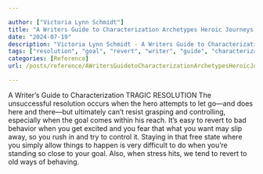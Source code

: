 ```yaml
---

author: ["Victoria Lynn Schmidt"]
title: "A Writers Guide to Characterization Archetypes Heroic Journeys and Other Elements of Dynamic Character Development - part0020_split_006.html"
date: "2024-07-19"
description: "Victoria Lynn Schmidt - A Writers Guide to Characterization Archetypes Heroic Journeys and Other Elements of Dynamic Character Development"
tags: ["resolution", "goal", "revert", "writer", "guide", "characterization", "tragic", "unsuccessful", "occurs", "hero", "attempt", "let", "ultimately", "resist", "grasping", "controlling", "especially", "come", "within", "reach", "easy", "bad", "behavior", "get", "excited"]
categories: [Reference]
url: /posts/reference/AWritersGuidetoCharacterizationArchetypesHeroicJourneysandOtherElementsofDynamicCharacterDevelopment-part0020split006html

---
```



A Writer’s Guide to Characterization
TRAGIC RESOLUTION
The unsuccessful resolution occurs when the hero attempts to let go—and does here and there—but ultimately can’t resist grasping and controlling, especially when the goal comes within his reach. It’s easy to revert to bad behavior when you get excited and you fear that what you want may slip away, so you rush in and try to control it. Staying in that free state where you simply allow things to happen is very difficult to do when you’re standing so close to your goal. Also, when stress hits, we tend to revert to old ways of behaving.
